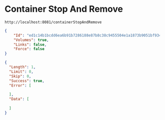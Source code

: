 # Container Stop And Remove

```url
http://localhost:8081/containerStopAndRemove
```

```json
{
    "Id": "ed1c14b1bcdd6ea6b91b7286188e87b8c38c9455504e1a1873b9051bf934bb8a",
    "Volumes": true,
    "Links": false,
    "Force": false
}
```

```json
{
  "Length": 1,
  "Limit": 0,
  "Skip": 0,
  "Success": true,
  "Error": [
    
  ],
  "Data": [
    
  ]
}
```